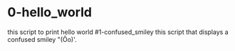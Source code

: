 # 0-hello_world
this script to print hello world
#1-confused_smiley
this script that displays a confused smiley "(Ôo)'.
